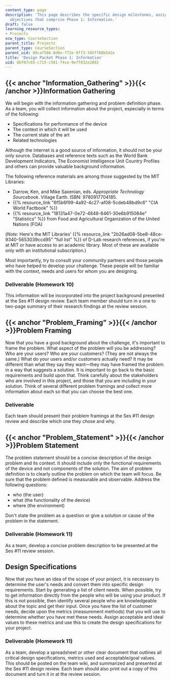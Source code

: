 ```yaml
---
content_type: page
description: 'This page describes the specific design milestones, assignments and
  objectives that comprise Phase 1: Information.'
draft: false
learning_resource_types:
- Projects
ocw_type: CourseSection
parent_title: Projects
parent_type: CourseSection
parent_uid: 09caf566-8d6e-f72e-9ff3-345ff88b541e
title: 'Design Packet Phase 1: Information'
uid: 8bf07c65-c715-c581-74ce-9e7f832e2882
---
```

## {{< anchor "Information_Gathering" >}}{{< /anchor >}}Information Gathering

We will begin with the information gathering and problem definition phase. As a team, you will collect information about the project, especially in terms of the following:

- Specifications for performance of the device
- The context in which it will be used
- The current state of the art
- Related technologies

Although the internet is a good source of information, it should not be your only source. Databases and reference texts such as the World Bank Development Indicators, The Economist Intelligence Unit Country Profiles and others can provide valuable background information.

The following reference materials are among those suggested by the MIT Libraries:

- Darrow, Ken, and Mike Saxenian, eds. *Appropriate Technology Sourcebook*. Village Earth. ISBN: 9780917704185.
- {{% resource_link "6f5b6f99-4a92-4c27-af08-5cdeb48bd9c6" "CIA World Factbook" %}}
- {{% resource_link "18131a47-0e72-4848-8461-30e6b915084e" "Statistics" %}} from Food and Agricultural Organization of the United Nations (FOA)

(*Note*: Here's the MIT Libraries' {{% resource_link "2b26ad08-5be8-48ce-9340-5653039ccd95" "full list" %}} of D-Lab research references, if you're at MIT or have access to an academic library. Most of these are available only with an institutional subscription.)

Most importantly, try to consult your community partners and those people who have helped to develop your challenge. These people will be familiar with the context, needs and users for whom you are designing.

### Deliverable (Homework 10)

This information will be incorporated into the project background presented at the Ses #11 design review. Each team member should turn in a one to two-page summary of their research findings at the review session.

## {{< anchor "Problem_Framing" >}}{{< /anchor >}}Problem Framing

Now that you have a good background about the challenge, it's important to frame the problem. What aspect of the problem will you be addressing? Who are your users? Who are your customers? (They are not always the same.) What do your users and/or customers actually need? It may be different than what they say they want—they may have framed the problem in a way that suggests a solution. It is important to go back to the basic requirements and build upon that. Think carefully about the stakeholders who are involved in this project, and those that you are including in your solution. Think of several different problem framings and collect more information about each so that you can choose the best one.

### Deliverable

Each team should present their problem framings at the Ses #11 design review and describe which one they chose and why.

## {{< anchor "Problem_Statement" >}}{{< /anchor >}}Problem Statement

The problem statement should be a concise description of the design problem and its context. It should include only the functional requirements of the device and not components of the solution. The aim of problem definition is to clearly outline the problem on which the team will focus. Be sure that the problem defined is measurable and observable. Address the following questions:

- who (the user)
- what (the functionality of the device)
- where (the environment)

Don't state the problem as a question or give a solution or cause of the problem in the statement.

### Deliverable (Homework 11)

As a team, develop a concise problem description to be presented at the Ses #11 review session.

## Design Specifications

Now that you have an idea of the scope of your project, it is necessary to determine the user's needs and convert them into specific design requirements. Start by generating a list of client needs. When possible, try to get information directly from the people who will be using your product. If this is not possible, then identify several people who are knowledgeable about the topic and get their input. Once you have the list of customer needs, decide upon the metrics (measurement methods) that you will use to determine whether you have met these needs. Assign acceptable and ideal values to these metrics and use this to create the design specifications for your project.

### Deliverable (Homework 11)

As a team, develop a spreadsheet or other clear document that outlines all critical design specifications, metrics used and acceptable/goal values. This should be posted on the team wiki, and summarized and presented at the Ses #11 design review. Each team should also print out a copy of this document and turn it in at the review session.